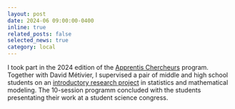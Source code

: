 ```yaml
---
layout: post
date: 2024-06 09:00:00-0400
inline: true
related_posts: false
selected_news: true
category: local
---
```

I took part in the 2024 edition of the <a href="https://arbre-des-connaissances-apsr.org/nos-actions/les-apprentis-chercheurs/">Apprentis Chercheurs</a> program. Together with David Métivier, I supervised a pair of middle and high school students on an [introductory research project](https://dmetivie.github.io/Pluto_export/pluto_apprentis_chercheur.html) in statistics and mathematical modeling.
The 10-session programm concluded with the students presentating their work at a student science congress.

